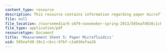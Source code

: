 ```yaml
---
content_type: resource
description: This resource contains information regarding paper microfluidics.
file: null
file_location: /coursemedia/6-s079-nanomaker-spring-2013/505eafd038c1cbcc97bfc3a036efaa26_MIT6_S079S13_lab05.pdf
file_type: application/pdf
resourcetype: Document
title: 'Measurement Sheet 5: Paper Microfluidics'
uid: 505eafd0-38c1-cbcc-97bf-c3a036efaa26
---
```

